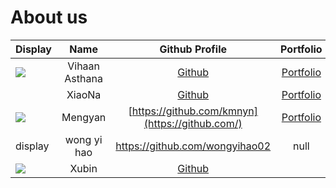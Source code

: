 # About us

Display |      Name      |            Github Profile             | Portfolio 
--------|:--------------:|:-------------------------------------:|:---------:
![](https://via.placeholder.com/100.png?text=Photo) | Vihaan Asthana | [Github](https://github.com/vihaan27) | [Portfolio](docs/team/vihaan27.m)
[](https://via.placeholder.com/100.png?text=Photo) | XiaoNa | [Github](https://github.com/samst) | [Portfolio](github.com)
![](https://via.placeholder.com/100.png?text=Photo) | Mengyan | [https://github.com/kmnyn](https://github.com/) | [Portfolio](docs/team/johndoe.md)
display|wong yi hao|https://github.com/wongyihao02|null
![](https://via.placeholder.com/100.png?text=Photo) | Xubin | [Github](https://github.com/xubin0) |



